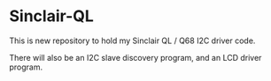 # Sinclair-QL

This is new repository to hold my Sinclair QL / Q68 I2C driver code.

There will also be an I2C slave discovery program, and an LCD driver program.
